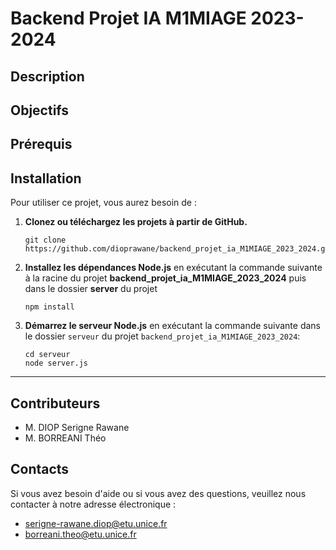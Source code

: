 # Backend Projet IA M1MIAGE 2023-2024

## Description



## Objectifs


## Prérequis


## Installation

Pour utiliser ce projet, vous aurez besoin de :

1. **Clonez ou téléchargez les projets à partir de GitHub.**
   ```
   git clone https://github.com/dioprawane/backend_projet_ia_M1MIAGE_2023_2024.git
   ```

2. **Installez les dépendances Node.js** en exécutant la commande suivante à la racine du projet **backend_projet_ia_M1MIAGE_2023_2024** puis dans le dossier **server** du projet
   ```
   npm install
   ```


3. **Démarrez le serveur Node.js** en exécutant la commande suivante dans le dossier `serveur` du projet `backend_projet_ia_M1MIAGE_2023_2024`:

   ```
   cd serveur
   node server.js
   ```

-------------------------------------------------------------------------------------------

## Contributeurs

- M. DIOP Serigne Rawane
- M. BORREANI Théo

## Contacts

Si vous avez besoin d'aide ou si vous avez des questions, veuillez nous contacter à notre adresse électronique :

- serigne-rawane.diop@etu.unice.fr
- borreani.theo@etu.unice.fr
